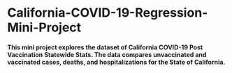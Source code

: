 # California-COVID-19-Regression-Mini-Project

<h4> This mini project explores the dataset of California COVID-19 Post Vaccination Statewide Stats. The data compares unvaccinated and vaccinated cases, deaths, and hospitalizations for the State of California. </h4>
